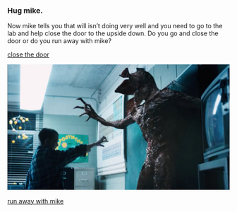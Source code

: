### Hug mike.  

Now mike tells you that will isn’t doing very well and you need to go to the lab and help close the door to the upside down. Do you go and close the door or do you run away with mike?  

[close the door](door.md)  

![](../images/death.jpg)

[run away with mike](run-away.md)